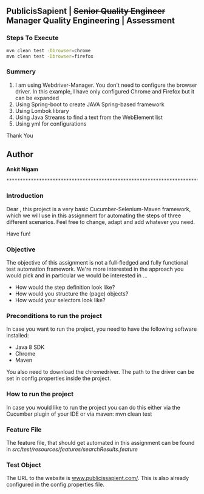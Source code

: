 ## PublicisSapient | <del>Senior Quality Engineer</del> Manager Quality Engineering | Assessment

### Steps To Execute

```sh
mvn clean test -Dbrowser=chrome
mvn clean test -Dbrowser=firefox
```

### Summery

1. I am using Webdriver-Manager. You don't need to configure the browser driver. In this example, I have only configured Chrome and Firefox but it can be expanded
2. Using Spring-boot to create JAVA Spring-based framework
3. Using Lombok library
4. Using Java Streams to find a text from the WebElement list
5. Using yml for configurations

Thank You

## Author

**Ankit Nigam**





```sh
*******************************************************************************************************************
```
### Introduction
Dear <candidate>,
this project is a very basic Cucumber-Selenium-Maven framework, which we will use in this assignment for automating the steps of three different scenarios. Feel free to change, adapt and add whatever you need.

Have fun!

### Objective
The objective of this assignment is not a full-fledged and fully functional test automation framework. We're more interested in the approach you would pick and in particular we would be interested in ...

- How would the step definition look like?
- How would you structure the (page) objects?
- How would your selectors look like?

### Preconditions to run the project

In case you want to run the project, you need to have the following software installed:

- Java 8 SDK
- Chrome
- Maven

You also need to download the chromedriver. The path to the driver can be set in config.properties inside the project.

### How to run the project

In case you would like to run the project you can do this either via the Cucumber plugin of your IDE or via maven: mvn clean test

### Feature File

The feature file, that should get automated in this assignment can be found in *src/test/resources/features/searchResults.feature*

### Test Object
The URL to the website is www.publicissapient.com/. This is also already configured in the config.properties file.

